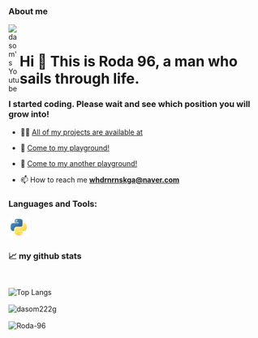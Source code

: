 ### About me
<a href="https://www.youtube.com/channel/UCNpiRnWSui8H1-u1qMJGQ5w" target="_blank">
  <img align="left" alt="dasom's Youtube" width="22px" src="https://raw.githubusercontent.com/rahuldkjain/github-profile-readme-generator/master/src/images/icons/Social/youtube.svg" />
</a>

<br />

<h1 align="left">Hi 👋 This is Roda 96, a man who sails through life.</h1>
<h3 align="left">I started coding. Please wait and see which position you will grow into!</h3>

- 👩‍💻 [All of my projects are available at](https://western-quotation-cd4.notion.site/8-11-b2ee193c57c446cba02570f0a637cec0?pvs=4)

- 💬 [Come to my playground!](https://5dietggul.tistory.com/])

- 💬 [Come to my another playground!](https://blog.naver.com/vocal_mark)

- 📫 How to reach me **whdrnrnskga@naver.com**



<h3 align="left">Languages and Tools:</h3>
<p align="left"> <a href="https://www.python.org" target="_blank" rel="noreferrer"> <img src="https://raw.githubusercontent.com/devicons/devicon/master/icons/python/python-original.svg" alt="python" width="40" height="40"/> </a> </p>



<h3 align="left">📈 my github stats</h3>
<br />

![Top Langs](https://github-readme-stats.vercel.app/api/top-langs/?username=roda-96&layout=compact&theme=tokyonight)</div>

<img align="center" src="https://github-readme-stats.vercel.app/api?username=Roda-96&show_icons=true&theme=gotham&locale=en" alt="dasom222g" /></p>

<img align="center" src="https://github-readme-streak-stats.herokuapp.com/?user=Roda-96&theme=gotham" alt="Roda-96" /></p>

